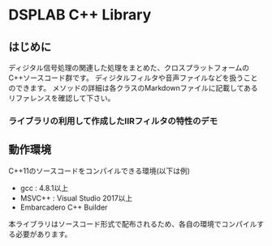 # DSPLAB C++ Library

## はじめに

ディジタル信号処理の関連した処理をまとめた、クロスプラットフォームのC++ソースコード群です。
ディジタルフィルタや音声ファイルなどを扱うことのできます。
メソッドの詳細は各クラスのMarkdownファイルに記載してあるリファレンスを確認して下さい。

### ライブラリの利用して作成したIIRフィルタの特性のデモ



## 動作環境

C++11のソースコードをコンパイルできる環境(以下は例)

- gcc : 4.8.1以上
- MSVC++ : Visual Studio 2017以上
- Embarcadero C++ Builder 

本ライブラリはソースコード形式で配布されるため、各自の環境でコンパイルする必要があります。
